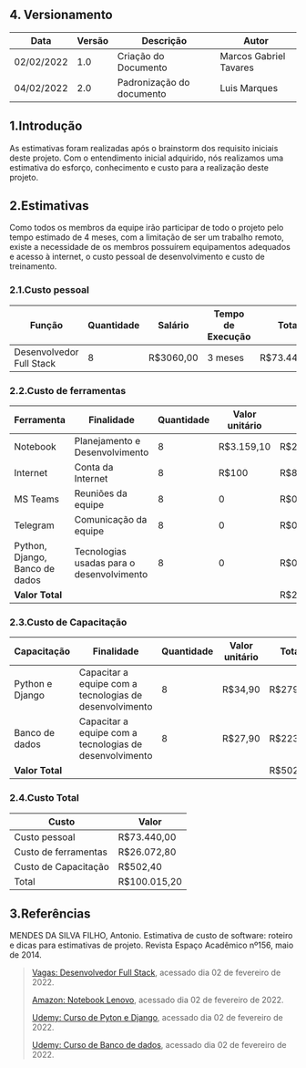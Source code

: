 ## 4. Versionamento

| Data       | Versão | Descrição                 | Autor                  |
| ---------- | ------ | ------------------------- | ---------------------- |
| 02/02/2022 | 1.0    | Criação do Documento      | Marcos Gabriel Tavares |
| 04/02/2022 | 2.0    | Padronização do documento | Luis Marques           |

## 1.Introdução

As estimativas foram realizadas após o brainstorm dos requisito iniciais deste projeto. Com o entendimento inicial adquirido, nós realizamos uma estimativa do esforço, conhecimento e custo para a realização deste projeto.

## 2.Estimativas

Como todos os membros da equipe irão participar de todo o projeto pelo tempo estimado de 4 meses, com a limitação de ser um trabalho remoto, existe a necessidade de os membros possuírem equipamentos adequados e acesso à internet, o custo pessoal de desenvolvimento e custo de treinamento.

### 2.1.Custo pessoal

| Função                   | Quantidade | Salário   | Tempo de Execução | Total       |
| ------------------------ | ---------- | --------- | ----------------- | ----------- |
| Desenvolvedor Full Stack | 8          | R$3060,00 | 3 meses           | R$73.440,00 |

### 2.2.Custo de ferramentas

| Ferramenta                     | Finalidade                                | Quantidade | Valor unitário | Total       |
| ------------------------------ | ----------------------------------------- | ---------- | -------------- | ----------- |
| Notebook                       | Planejamento e Desenvolvimento            | 8          | R$3.159,10     | R$25.272,80 |
| Internet                       | Conta da Internet                         | 8          | R$100          | R$800,00    |
| MS Teams                       | Reuniões da equipe                        | 8          | 0              | R$0,00      |
| Telegram                       | Comunicação da equipe                     | 8          | 0              | R$0,00      |
| Python, Django, Banco de dados | Tecnologias usadas para o desenvolvimento | 8          | 0              | R$0,00      |
| **Valor Total**                |                                           |            |                | R$26.072,80 |

### 2.3.Custo de Capacitação

| Capacitação     | Finalidade                                              | Quantidade | Valor unitário | Total    |
| --------------- | ------------------------------------------------------- | ---------- | -------------- | -------- |
| Python e Django | Capacitar a equipe com a tecnologias de desenvolvimento | 8          | R$34,90        | R$279,20 |
| Banco de dados  | Capacitar a equipe com a tecnologias de desenvolvimento | 8          | R$27,90        | R$223,20 |
| **Valor Total** |                                                         |            |                | R$502,40 |

### 2.4.Custo Total

| Custo                | Valor        |
| -------------------- | ------------ |
| Custo pessoal        | R$73.440,00  |
| Custo de ferramentas | R$26.072,80  |
| Custo de Capacitação | R$502,40     |
| Total                | R$100.015,20 |

## 3.Referências

MENDES DA SILVA FILHO, Antonio. Estimativa de custo de software: roteiro e dicas para estimativas de projeto. Revista Espaço Acadêmico nº156, maio de 2014.

> [Vagas: Desenvolvedor Full Stack](https://www.vagas.com.br/cargo/desenvolvedor-full-stack), acessado dia 02 de fevereiro de 2022.
>
> [Amazon: Notebook Lenovo](https://www.amazon.com.br/Notebook-Lenovo-Ultrafino-IdeaPad-82MFS00100/dp/B09LVLN4L4), acessado dia 02 de fevereiro de 2022.
>
> [Udemy: Curso de Pyton e Django](https://www.udemy.com/course/python-and-django-full-stack-web-developer-bootcamp/), acessado dia 02 de fevereiro de 2022.
>
> [Udemy: Curso de Banco de dados](https://www.udemy.com/course/bancos-de-dados-relacionais-basico-avancado/), acessado dia 02 de fevereiro de 2022.
